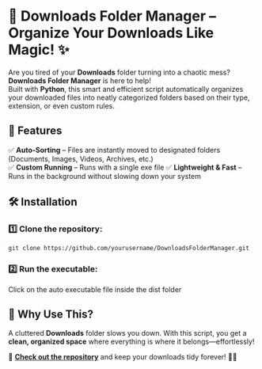 # 📂 Downloads Folder Manager – Organize Your Downloads Like Magic! ✨  

Are you tired of your **Downloads** folder turning into a chaotic mess? **Downloads Folder Manager** is here to help!  
Built with **Python**, this smart and efficient script automatically organizes your downloaded files into neatly categorized folders based on their type, extension, or even custom rules.  

## 🚀 Features  
✅ **Auto-Sorting** – Files are instantly moved to designated folders (Documents, Images, Videos, Archives, etc.)  
✅ **Custom Running** – Runs with a single exe file 
✅ **Lightweight & Fast** – Runs in the background without slowing down your system  

## 🛠️ Installation  

### 1️⃣ Clone the repository:  
```bash  
git clone https://github.com/yourusername/DownloadsFolderManager.git  
```  

### 2️⃣ Run the executable:  
  Click on the auto executable file inside the dist folder

## 🌟 Why Use This?  
A cluttered **Downloads** folder slows you down. With this script, you get a **clean, organized space** where everything is where it belongs—effortlessly!  

🔗 **[Check out the repository](https://github.com/meheer-shukla/DownloadsFolderManager)** and keep your downloads tidy forever! 🚀💡  
